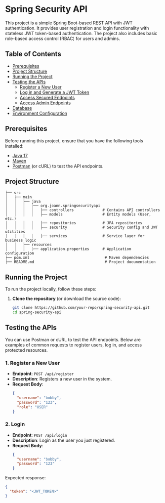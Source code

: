 # Spring Security API

This project is a simple Spring Boot-based REST API with JWT authentication. It provides user registration and login functionality with stateless JWT token-based authentication. The project also includes basic role-based access control (RBAC) for users and admins.

## Table of Contents
- [Prerequisites](#prerequisites)
- [Project Structure](#project-structure)
- [Running the Project](#running-the-project)
- [Testing the APIs](#testing-the-apis)
    - [Register a New User](#register-a-new-user)
    - [Log in and Generate a JWT Token](#log-in-and-generate-a-jwt-token)
    - [Access Secured Endpoints](#access-secured-endpoints)
    - [Access Admin Endpoints](#access-admin-endpoints)
- [Database](#database)
- [Environment Configuration](#environment-configuration)

## Prerequisites

Before running this project, ensure that you have the following tools installed:
- [Java 17](https://jdk.java.net/17/)
- [Maven](https://maven.apache.org/)
- [Postman](https://www.postman.com/) (or cURL) to test the API endpoints.

## Project Structure

```
├── src
│   ├── main
│   │   ├── java
│   │   │   ├── org.joann.springsecurityapi
│   │   │   │   ├── controllers             # Contains API controllers
│   │   │   │   ├── models                  # Entity models (User, etc.)
│   │   │   │   ├── repositories            # JPA repositories
│   │   │   │   ├── security                # Security config and JWT utilities
│   │   │   │   ├── services                # Service layer for business logic
│   │   ├── resources
│   │   │   ├── application.properties      # Application configuration
├── pom.xml                                  # Maven dependencies
├── README.md                                # Project documentation
```


## Running the Project

To run the project locally, follow these steps:

1. **Clone the repository** (or download the source code):
   ```bash
   git clone https://github.com/your-repo/spring-security-api.git
   cd spring-security-api

## Testing the APIs

You can use Postman or cURL to test the API endpoints. Below are examples of common requests to register users, log in, and access protected resources.

### 1. Register a New User

- **Endpoint**: `POST /api/register`
- **Description**: Registers a new user in the system.
- **Request Body**:
  ```json
  {
    "username": "bobby",
    "password": "123",
    "role": "USER"
  }


### 2. Login

- **Endpoint**: `POST /api/login`
- **Description**: Login as the user you just registered.
- **Request Body**:
  ```json
  {
    "username": "bobby",
    "password": "123"
  }

Expected response:
```json
{
  "token": "<JWT_TOKEN>"
}
```
